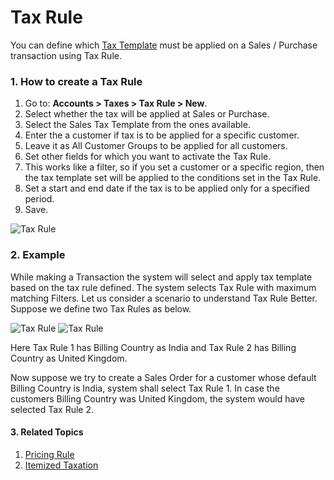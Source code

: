 <!-- add-breadcrumbs -->
# Tax Rule

You can define which [Tax Template](/docs/user/manual/en/setting-up/setting-up-taxes.html) must be applied on a Sales / Purchase transaction using Tax Rule. 

### 1. How to create a Tax Rule
1. Go to: **Accounts > Taxes > Tax Rule > New**.
1. Select whether the tax will be applied at Sales or Purchase.
1. Select the Sales Tax Template from the ones available.
1. Enter the a customer if tax is to be applied for a specific customer.
1. Leave it as All Customer Groups to be applied for all customers.
1. Set other fields for which you want to activate the Tax Rule.
1. This works like a filter, so if you set a customer or a specific region, then the tax template set will be applied to the conditions set in the Tax Rule.
1. Set a start and end date if the tax is to be applied only for a specified period.
1. Save.
<img class="screenshot" alt="Tax Rule" src="{{docs_base_url}}/assets/img/accounts/tax-rule.png">

### 2. Example
While making a Transaction the system will select and apply tax template based on the tax rule defined.
The system selects Tax Rule with maximum matching Filters.
Let us consider a scenario to understand Tax Rule Better.
Suppose we define two Tax Rules as below.

<img class="screenshot" alt="Tax Rule" src="{{docs_base_url}}/assets/img/accounts/tax-rule-1.png">

<img class="screenshot" alt="Tax Rule" src="{{docs_base_url}}/assets/img/accounts/tax-rule-2.png">

Here Tax Rule 1 has Billing Country as India and Tax Rule 2 has Billing Country as United Kingdom.

Now suppose we try to create a Sales Order for a customer whose default Billing Country is India, system shall select Tax Rule 1.
In case the customers Billing Country was United Kingdom, the system would have selected Tax Rule 2.

#### 3. Related Topics
1. [Pricing Rule](/docs/user/manual/en/accounts/pricing-rule)
1. [Itemized Taxation](/docs/user/manual/en/accounts/item-tax-template)
